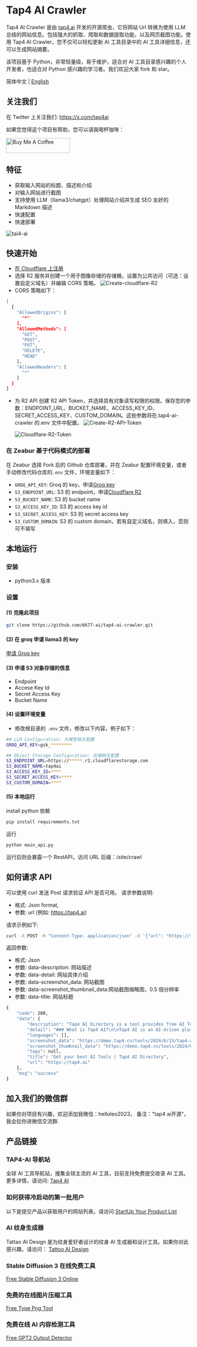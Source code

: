 # Tap4 AI Crawler

Tap4 AI Crawler 是由 [tap4.ai](https://tap4.ai) 开发的开源爬虫，它将网站 Url 转换为使用 LLM 总结的网站信息。包括强大的抓取、爬取和数据提取功能，以及网页截图功能。使用 Tap4 AI Crawler，您不仅可以轻松更新 AI 工具目录中的 AI 工具详细信息，还可以生成网站摘要。

该项目基于 Python，非常轻量级，易于维护，适合对 AI 工具目录感兴趣的个人开发者，也适合对 Python 感兴趣的学习者。我们欢迎大家 fork 和 star。

简体中文 | [English](./README.md)

## 关注我们

在 Twitter 上关注我们: https://x.com/tap4ai

如果您觉得这个项目有帮助，您可以请我喝杯咖啡：

<a href="https://www.buymeacoffee.com/tap4ai0o" target="_blank"><img src="https://cdn.buymeacoffee.com/buttons/default-orange.png" alt="Buy Me A Coffee" height="41" width="174"></a>

## 特征

- 获取输入网站的标题、描述和介绍
- 对输入网站进行截图
- 支持使用 LLM（llama3/chatgpt）处理网站介绍并生成 SEO 友好的 Markdown 描述
- 快速配置
- 快速部署

![tai4-ai](./images/tap4-ai.png)

## 快速开始

- [在 Cloudflare 上注册](https://www.cloudflare.com?utm_source=tap4ai)
- 选择 R2 服务并创建一个用于图像存储的存储桶，设置为公共访问（可选：设置自定义域名）并编辑 CORS 策略。
  ![Create-cloudflare-R2](./images/cloudflare-r2.png)
- CORS 策略如下：

```sh
[
  {
    "AllowedOrigins": [
      "*"
    ],
    "AllowedMethods": [
      "GET",
      "POST",
      "PUT",
      "DELETE",
      "HEAD"
    ],
    "AllowedHeaders": [
      "*"
    ]
  }
]
```

- 为 R2 API 创建 R2 API Token，并选择具有对象读写权限的权限。保存您的参数：ENDPOINT_URL、BUCKET_NAME、ACCESS_KEY_ID、SECRET_ACCESS_KEY、CUSTOM_DOMAIN。这些参数将在.tap4-ai-crawler 的.env 文件中配置。
  ![Create-R2-API-Token](./images/Create-R2-API-Token.png)

  ![Cloudflare-R2-Token](./images/Cloudflare-R2-Token.png)

### 在 Zeabur 基于代码模式的部署

在 Zeabur 选择 Fork 后的 Github 仓库部署，并在 Zeabur 配置环境变量，或者手动修改代码仓库的`.env` 文件，环境变量如下：

- `GROQ_API_KEY`: Groq 的 key，申请[Groq key](https://console.groq.com/keys)
- `S3_ENDPOINT_URL`: S3 的 endpoint，申请[Cloudflare R2](https://www.cloudflare.com/zh-cn/developer-platform/r2/)
- `S3_BUCKET_NAME`: S3 的 bucket name
- `S3_ACCESS_KEY_ID`: S3 的 access key id
- `S3_SECRET_ACCESS_KEY`: S3 的 secret access key
- `S3_CUSTOM_DOMAIN`: S3 的 custom domain，若有自定义域名，则填入，否则可不填写

## 本地运行

### 安装

- python3.x 版本

### 设置

#### (1) 克隆此项目

```sh
git clone https://github.com/6677-ai/tap4-ai-crawler.git
```

#### (2) 在 groq 申请 llama3 的 key

[申请 Groq key](https://console.groq.com/keys)

#### (3) 申请 S3 对象存储的信息

- Endpoint
- Accese Key Id
- Secret Access Key
- Bucket Name

#### (4) 设置环境变量

- 修改根目录的 `.env` 文件，修改以下内容，例子如下：

```sh
## LLM Configuration: 大模型相关配置
GROQ_API_KEY=gsk_********

## Object Storage Configuration: 存储相关配置
S3_ENDPOINT_URL=https://*****.r2.cloudflarestorage.com
S3_BUCKET_NAME=tap4ai
S3_ACCESS_KEY_ID=****
S3_SECRET_ACCESS_KEY=****
S3_CUSTOM_DOMAIN=****
```

#### (5) 本地运行

install python 依赖

```sh
pip install requirements.txt
```

运行

```sh
python main_api.py
```

运行后则会暴露一个 RestAPI，访问 URL 后缀：/site/crawl

## 如何请求 API

可以使用 curl 发送 Post 请求验证 API 是否可用。
请求参数说明:

- 格式: Json format,
- 参数: url (例如: https://tap4.ai)

请求示例如下:

```sh
curl -X POST -H "Content-Type: application/json" -d '{"url": "https://tap4.ai"}' http://127.0.0.1:8040/site/crawl
```

返回参数:

- 格式: Json
- 参数: data-description: 网站描述
- 参数: data-detail: 网站具体介绍
- 参数: data-screenshot_data: 网站截图
- 参数: data-screenshot_thumbnail_data:网站截图缩略图，0.5 倍分辨率
- 参数: data-title: 网站标题

```sh
{
    "code": 200,
    "data": {
        "description": "Tap4 AI Directory is a tool provides free AI Tools Directory. Get your favorite AI tools with Tap4 AI Directory, Tap4 AI Directory aims to collect all the AI tools and provide the best for users.",
        "detail": "### What is Tap4 AI?\n\nTap4 AI is an AI-driven platform that provides access to a vast array of AI technologies for various needs, including ChatGPT, GPT-4o for text generation and image understanding, Dalle3 for image creation, and document analysis.\n\n### How to Use Tap4 AI\n\nEvery user can utilize GPT-4o for free up to 20 times a day on tap4.ai. Subscribing to the platform grants additional benefits and extended access beyond the free usage limits.\n\n### Features of Tap4 AI\n\n#### Can I Generate Images Using Tap4 AI?\n\nYes, with Dalle3's text-to-image generation capability, users can create images, sharing credits with GPT-4o for a seamless creative experience.\n\n#### How Many GPTs are Available on Tap4 AI?\n\nTap4.ai offers nearly 200,000 GPT models for a wide variety of applications in work, study, and everyday life. You can freely use these GPTs without the need for a ChatGPT Plus subscription.\n\n#### How Can I Maximize My Use of Tap4 AI's AI Services?\n\nBy leveraging the daily free uses of GPT-4o document reading, and Dalle's image generation, users can explore a vast range of AI-powered tools to support various tasks.\n\n#### Will My Information Be Used for Your Training Data?\n\nWe highly value user privacy, and your data will not be used for any training purposes. If needed, you can delete your account at any time, and all your data will be removed as well.\n\n#### When Would I Need a Tap4 AI Subscription?\n\nIf the 20 free GPT-4o conversations per day do not meet your needs and you heavily rely on GPT-4o, we invite you to subscribe to our affordable products.",
        "languages": [],
        "screenshot_data": "https://demo.tap4.cn/tools/2024/6/15/tap4-ai-1718447471.png",
        "screenshot_thumbnail_data": "https://demo.tap4.cn/tools/2024/6/15/tap4-ai-thumbnail-1718447477.png",
        "tags": null,
        "title": "Get your best AI Tools | Tap4 AI Directory",
        "url": "https://tap4.ai"
    },
    "msg": "success"
}
```

## 加入我们的微信群

如果你对项目有兴趣，欢迎添加我微信：helloleo2023， 备注："tap4 ai开源"，我会拉你进微信交流群.

## 产品链接

### TAP4-AI 导航站

全球 AI 工具导航站，搜集全球主流的 AI 工具，目前支持免费提交收录 AI 工具。更多详情，请访问: [Tap4 AI](https://tap4.ai)

### 如何获得冷启动的第一批用户

以下是提交产品以获取用户的网站列表。请访问
[StartUp Your Product List](https://github.com/6677-ai/TAP4-AI-Directory/blob/main/Startup-Your-Product-List.md)

### AI 纹身生成器

Tattao AI Design 是为纹身爱好者设计的纹身 AI 生成器和设计工具。如果你对此感兴趣，请访问：
[Tattoo AI Design](https://tattooai.design)

### Stable Diffusion 3 在线免费工具

[Free Stable Diffusion 3 Online](https://stable-diffusion-3.online)

### 免费的在线图片压缩工具

[Free Type Png Tool](https://freetinypng.com)

### 免费在线 AI 内容检测工具

[Free GPT2 Output Detector](https://openai-openai-detector.com/)
